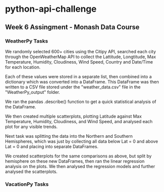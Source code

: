 # python-api-challenge

## Week 6 Assingment - Monash Data Course

### WeatherPy Tasks
We randomly selected 600+ cities using the Citipy API, searched each city through the OpenWeatherMap API to collect the Lattitude, Longtitude, Max Temperature, Humidity, Cloudiness, Wind Speed, Country and Date/Time for each location.

Each of these values were stored in a separate list, then combined into a dictionary which was converted into a DataFrame. This DataFrame was then written to a CSV file stored under the "weather_data.csv" file in the "WeatherPy_output" folder.

We ran the pandas .describe() function to get a quick statistical analysis of the DataFrame.

We then created multiple scatterplots, plotting Latitude against Max Temperature, Humidity, Cloudiness, and Wind Speed, and analysed each plot for any visible trends. 

Next task was splitting the data into the Northern and Southern Hemispheres, which was just by collecting all data below Lat = 0 and above Lat = 0 and placing into separate DataFrames.

We created scatterplots for the same comparisons as above, but split by hemisphere on these new DataFrames, then ran the linear regression analysis on the plots. We then analysed the regression models and further analysed the scatterplots.

### VacationPy Tasks
